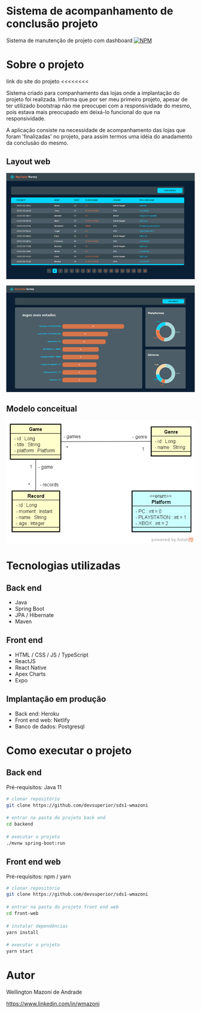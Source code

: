 # Sistema de acompanhamento de conclusão projeto
Sistema de manutenção de projeto com dashboard
[![NPM](https://img.shields.io/npm/l/react)](https://github.com/neliocursos/exemplo-readme/blob/main/LICENSE) 

# Sobre o projeto

link do site do projeto <<<<<<<<

Sistema criado para companhamento das lojas onde a implantação do projeto foi realizada. Informa que por ser meu primeiro projeto, apesar de ter utilizado bootstrap não me preocupei com a responsividade do mesmo, pois estava mais preocupado em deixá-lo funcional do que na responsividade.

A aplicação consiste na necessidade de acompanhamento das lojas que foram 'finalizadas' no projeto, para assim termos uma idéia do anadamento da conclusão do mesmo.


## Layout web
![Web 1](https://github.com/acenelio/assets/raw/main/sds1/web1.png)

![Web 2](https://github.com/acenelio/assets/raw/main/sds1/web2.png)

## Modelo conceitual
![Modelo Conceitual](https://github.com/acenelio/assets/raw/main/sds1/modelo-conceitual.png)

# Tecnologias utilizadas
## Back end
- Java
- Spring Boot
- JPA / Hibernate
- Maven
## Front end
- HTML / CSS / JS / TypeScript
- ReactJS
- React Native
- Apex Charts
- Expo
## Implantação em produção
- Back end: Heroku
- Front end web: Netlify
- Banco de dados: Postgresql

# Como executar o projeto

## Back end
Pré-requisitos: Java 11

```bash
# clonar repositório
git clone https://github.com/devsuperior/sds1-wmazoni

# entrar na pasta do projeto back end
cd backend

# executar o projeto
./mvnw spring-boot:run
```

## Front end web
Pré-requisitos: npm / yarn

```bash
# clonar repositório
git clone https://github.com/devsuperior/sds1-wmazoni

# entrar na pasta do projeto front end web
cd front-web

# instalar dependências
yarn install

# executar o projeto
yarn start
```

# Autor

Wellington Mazoni de Andrade

https://www.linkedin.com/in/wmazoni
